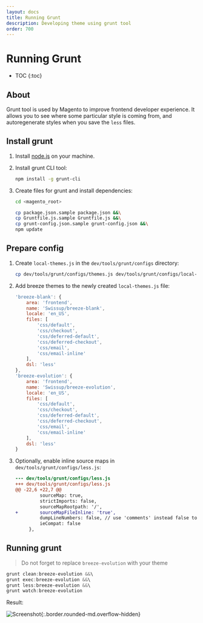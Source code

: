 ```yaml
---
layout: docs
title: Running Grunt
description: Developing theme using grunt tool
order: 700
---
```


# Running Grunt

* TOC
{:toc}

## About

Grunt tool is used by Magento to improve frontend developer experience. It allows
you to see where some particular style is coming from, and autoregenerate
styles when you save the `less` files.

## Install grunt

 1. Install [node.js](https://nodejs.org/en/download/) on your machine.
 2. Install grunt CLI tool:

    ```bash
    npm install -g grunt-cli
    ```

 3. Create files for grunt and install dependencies:

    ```bash
    cd <magento_root>

    cp package.json.sample package.json &&\
    cp Gruntfile.js.sample Gruntfile.js &&\
    cp grunt-config.json.sample grunt-config.json &&\
    npm update
    ```

## Prepare config

 1. Create `local-themes.js` in the `dev/tools/grunt/configs` directory:

    ```bash
    cp dev/tools/grunt/configs/themes.js dev/tools/grunt/configs/local-themes.js
    ```

 2. Add breeze themes to the newly created `local-themes.js` file:

    ```js
    'breeze-blank': {
        area: 'frontend',
        name: 'Swissup/breeze-blank',
        locale: 'en_US',
        files: [
            'css/default',
            'css/checkout',
            'css/deferred-default',
            'css/deferred-checkout',
            'css/email',
            'css/email-inline'
        ],
        dsl: 'less'
    },
    'breeze-evolution': {
        area: 'frontend',
        name: 'Swissup/breeze-evolution',
        locale: 'en_US',
        files: [
            'css/default',
            'css/checkout',
            'css/deferred-default',
            'css/deferred-checkout',
            'css/email',
            'css/email-inline'
        ],
        dsl: 'less'
    }
    ```

 3. Optionally, enable inline source maps in `dev/tools/grunt/configs/less.js`:

    ```diff
    --- dev/tools/grunt/configs/less.js
    +++ dev/tools/grunt/configs/less.js
    @@ -22,6 +22,7 @@
             sourceMap: true,
             strictImports: false,
             sourceMapRootpath: '/',
    +        sourceMapFileInline: 'true',
             dumpLineNumbers: false, // use 'comments' instead false to output line comments for source
             ieCompat: false
         },
    ```

## Running grunt

> Do not forget to replace `breeze-evolution` with your theme

```powershell
grunt clean:breeze-evolution &&\
grunt exec:breeze-evolution &&\
grunt less:breeze-evolution &&\
grunt watch:breeze-evolution
```

Result:

![Screenshot](https://user-images.githubusercontent.com/306080/213136024-170325fd-bbfd-487f-92da-7b32dfe84355.png){:.border.rounded-md.overflow-hidden}

